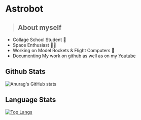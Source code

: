 
# Astrobot 
> ## About myself
- Collage School Student 👦
- Space Enthusiast 👨‍🚀
- Working on Model Rockets & Flight Computers 🚀
- Documenting My work on github as well as on my [Youtube](https://www.youtube.com/@8bit_chronicles)






## Github Stats

![Anurag's GitHub stats](https://github-readme-stats.vercel.app/api?username=Astrobot-me&show_icons=true&theme=prussian)

## Language Stats

[![Top Langs](https://github-readme-stats.vercel.app/api/top-langs/?username=Astrobot-me&layout=compact&theme=prussian)](https://github.com/anuraghazra/github-readme-stats)



